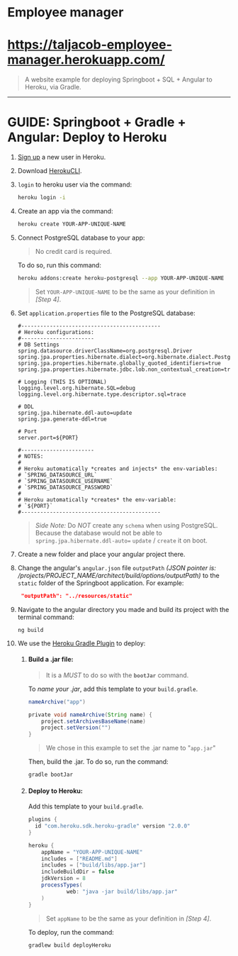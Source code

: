 # Employee manager
# https://taljacob-employee-manager.herokuapp.com/

> A website example for deploying Springboot + SQL + Angular to Heroku, via
> Gradle.  
---

# GUIDE: Springboot + Gradle + Angular: Deploy to Heroku

1. [Sign up](https://signup.heroku.com/) a new user in Heroku.

1. Download [HerokuCLI](https://devcenter.heroku.com/articles/heroku-cli).

1. `login` to heroku user via the command:
   ```sh
   heroku login -i
   ```

1. Create an app via the command:

   ```sh
   heroku create YOUR-APP-UNIQUE-NAME
   ```
1. Connect PostgreSQL database to your app:
   >  No credit card is required.

   To do so, run this command:

   ```sh
   heroku addons:create heroku-postgresql --app YOUR-APP-UNIQUE-NAME
   ```
   > Set `YOUR-APP-UNIQUE-NAME` to be the same as your definition in *[Step 4]*.

1. Set `application.properties` file to the PostgreSQL database:

	```properties
	#--------------------------------------------
	# Heroku configurations:
	#-----------------------
	# DB Settings
	spring.datasource.driverClassName=org.postgresql.Driver
	spring.jpa.properties.hibernate.dialect=org.hibernate.dialect.PostgreSQL95Dialect
	spring.jpa.properties.hibernate.globally_quoted_identifiers=true
	spring.jpa.properties.hibernate.jdbc.lob.non_contextual_creation=true

	# Logging (THIS IS OPTIONAL)
	logging.level.org.hibernate.SQL=debug
	logging.level.org.hibernate.type.descriptor.sql=trace

	# DDL
	spring.jpa.hibernate.ddl-auto=update
	spring.jpa.generate-ddl=true

	# Port
	server.port=${PORT}

	#-----------------------
	# NOTES:
	#
	# Heroku automatically *creates and injects* the env-variables:
	# `SPRING_DATASOURCE_URL`
	# `SPRING_DATASOURCE_USERNAME`
	# `SPRING_DATASOURCE_PASSWORD`
	#
	# Heroku automatically *creates* the env-variable:
	# `${PORT}`
	#--------------------------------------------
	```

	> *Side Note:*
 Do *NOT* create any `schema` when using PostgreSQL. Because the database would not be able to `spring.jpa.hibernate.ddl-auto=` `update` / `create` it on boot.

1. Create a new folder and place your angular project there.

1. Change the angular's `angular.json` file `outputPath` *(JSON pointer is: /projects/PROJECT_NAME/architect/build/options/outputPath)* to the `static` folder of the Springboot application.
For example:

	```json
	 "outputPath": "../resources/static"
	```

1. Navigate to the angular directory you made and build its project with the terminal command:

	```
	ng build
	```

1. We use the [Heroku Gradle Plugin](https://github.com/heroku/heroku-gradle) to deploy:

	1. #### Build a .jar file:
		> It is a *MUST* to do so with the **`bootJar`** command.

		To *name your .jar*, add this template to your `build.gradle`.

		```groovy
		nameArchive("app")

		private void nameArchive(String name) {
		    project.setArchivesBaseName(name)
		    project.setVersion("")
		}
		```
		> We chose in this example to set the .jar name to "`app.jar`"
	
		Then, build the .jar.
		To do so, run the command:
		```sh
		gradle bootJar
		```

	1. #### Deploy to Heroku:
		Add this template to your `build.gradle`.

		```groovy
		plugins {
		  id "com.heroku.sdk.heroku-gradle" version "2.0.0"
		}

		heroku {
		    appName = "YOUR-APP-UNIQUE-NAME"
		    includes = ["README.md"]
		    includes = ["build/libs/app.jar"]
		    includeBuildDir = false
		    jdkVersion = 8
		    processTypes(
		            web: "java -jar build/libs/app.jar"
		    )
		}
		```
		> Set `appName` to be the same as your definition in *[Step 4]*.

		To deploy, run the command:
		```sh
		gradlew build deployHeroku
		```

